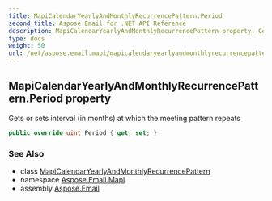 ```yaml
---
title: MapiCalendarYearlyAndMonthlyRecurrencePattern.Period
second_title: Aspose.Email for .NET API Reference
description: MapiCalendarYearlyAndMonthlyRecurrencePattern property. Gets or sets interval in months at which the meeting pattern repeats
type: docs
weight: 50
url: /net/aspose.email.mapi/mapicalendaryearlyandmonthlyrecurrencepattern/period/
---
```

## MapiCalendarYearlyAndMonthlyRecurrencePattern.Period property

Gets or sets interval (in months) at which the meeting pattern repeats

```csharp
public override uint Period { get; set; }
```

### See Also

* class [MapiCalendarYearlyAndMonthlyRecurrencePattern](../)
* namespace [Aspose.Email.Mapi](../../mapicalendaryearlyandmonthlyrecurrencepattern/)
* assembly [Aspose.Email](../../../)


